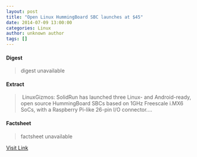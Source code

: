 ```yaml
---
layout: post
title: "Open Linux HummingBoard SBC launches at $45"
date: 2014-07-09 13:00:00
categories: Linux
author: unknown author
tags: []
---
```



#### Digest
>digest unavailable

#### Extract
>&nbsp;LinuxGizmos: SolidRun has launched three Linux- and Android-ready, open source HummingBoard SBCs based on 1GHz Freescale i.MX6 SoCs, with a Raspberry Pi-like 26-pin I/O connector....

#### Factsheet
>factsheet unavailable

[Visit Link](http://www.linuxtoday.com/upload/open-linux-hummingboard-sbc-launches-at-45-140707151009.html)


